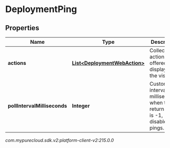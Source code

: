 # DeploymentPing


## Properties

| Name | Type | Description | Notes |
| ------------ | ------------- | ------------- | ------------- |
| **actions** | [**List&lt;DeploymentWebAction&gt;**](DeploymentWebAction) | Collection of actions to be offered or displayed to the visitor. |  [optional] |
| **pollIntervalMilliseconds** | **Integer** | Custom poll interval in milliseconds; when the return value is -1, disable pings. |  [optional] |




_com.mypurecloud.sdk.v2:platform-client-v2:215.0.0_
